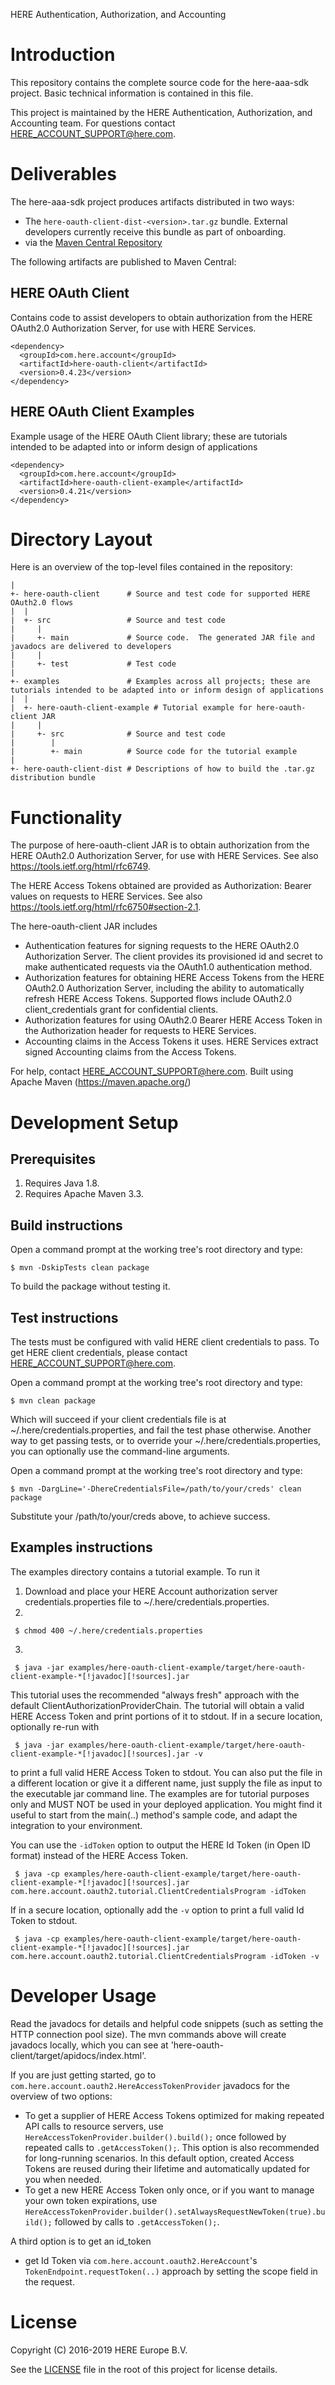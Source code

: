 HERE Authentication, Authorization, and Accounting

Introduction
============
This repository contains the complete source code for the here-aaa-sdk project.  Basic
technical information is contained in this file.

This project is maintained by the HERE Authentication, Authorization, and Accounting team.  For
questions contact HERE_ACCOUNT_SUPPORT@here.com.

Deliverables
============
The here-aaa-sdk project produces artifacts distributed in two ways:
* The `here-oauth-client-dist-<version>.tar.gz` bundle.  External developers currently
receive this bundle as part of onboarding.
* via the [Maven Central Repository](https://search.maven.org/)

The following artifacts are published to Maven Central:

HERE OAuth Client
------
Contains code to assist developers to obtain authorization from the HERE OAuth2.0 Authorization
Server, for use with HERE Services.
```
<dependency>
  <groupId>com.here.account</groupId>
  <artifactId>here-oauth-client</artifactId>
  <version>0.4.23</version>
</dependency>
```

HERE OAuth Client Examples
------
Example usage of the HERE OAuth Client library; these are tutorials intended to be adapted into or
inform design of applications
```
<dependency>
  <groupId>com.here.account</groupId>
  <artifactId>here-oauth-client-example</artifactId>
  <version>0.4.21</version>
</dependency>
```


Directory Layout
================
Here is an overview of the top-level files contained in the repository:

    |
    +- here-oauth-client      # Source and test code for supported HERE OAuth2.0 flows
    |  |
    |  +- src                 # Source and test code
    |     |
    |     +- main             # Source code.  The generated JAR file and javadocs are delivered to developers
    |     |
    |     +- test             # Test code
    |
    +- examples               # Examples across all projects; these are tutorials intended to be adapted into or inform design of applications
    |  |
    |  +- here-oauth-client-example # Tutorial example for here-oauth-client JAR
    |     |
    |     +- src              # Source and test code
    |        |
    |        +- main          # Source code for the tutorial example
    |
    +- here-oauth-client-dist # Descriptions of how to build the .tar.gz distribution bundle

Functionality
=============
The purpose of here-oauth-client JAR is to obtain authorization from the HERE OAuth2.0
Authorization Server, for use with HERE Services.  See also https://tools.ietf.org/html/rfc6749.

The HERE Access Tokens obtained are provided as Authorization: Bearer values on requests to
HERE Services.  See also https://tools.ietf.org/html/rfc6750#section-2.1.

The here-oauth-client JAR includes
- Authentication features for signing requests to the HERE OAuth2.0 Authorization Server.  The
  client provides its provisioned id and secret to make authenticated requests via the OAuth1.0
  authentication method.
- Authorization features for obtaining HERE Access Tokens from the HERE OAuth2.0 Authorization
  Server, including the ability to automatically refresh HERE Access Tokens.  Supported
  flows include OAuth2.0 client_credentials grant for confidential clients.
- Authorization features for using OAuth2.0 Bearer HERE Access Token in the Authorization header
  for requests to HERE Services.
- Accounting claims in the Access Tokens it uses.  HERE Services extract signed Accounting claims
  from the Access Tokens.

For help, contact HERE_ACCOUNT_SUPPORT@here.com.
Built using Apache Maven (https://maven.apache.org/)

Development Setup
=================

Prerequisites
-------------

1. Requires Java 1.8.
2. Requires Apache Maven 3.3.

Build instructions
------------------

Open a command prompt at the working tree's root directory and type:

    $ mvn -DskipTests clean package

To build the package without testing it.

Test instructions
-----------------

The tests must be configured with valid HERE client credentials to pass.  To get HERE client
credentials, please contact HERE_ACCOUNT_SUPPORT@here.com.

Open a command prompt at the working tree's root directory and type:

    $ mvn clean package

Which will succeed if your client credentials file is at ~/.here/credentials.properties, and
fail the test phase otherwise.  Another way to get passing tests, or to override your
~/.here/credentials.properties, you can optionally use the command-line arguments.

Open a command prompt at the working tree's root directory and type:

    $ mvn -DargLine='-DhereCredentialsFile=/path/to/your/creds' clean package

Substitute your /path/to/your/creds above, to achieve success.

Examples instructions
---------------------
The examples directory contains a tutorial example.  To run it

1. Download and place your HERE Account authorization server credentials.properties file to
   ~/.here/credentials.properties.
2.

     $ chmod 400 ~/.here/credentials.properties
3.

     $ java -jar examples/here-oauth-client-example/target/here-oauth-client-example-*[!javadoc][!sources].jar

This tutorial uses the recommended "always fresh" approach with the default ClientAuthorizationProviderChain.
The tutorial will obtain a valid HERE Access Token and print portions of it to stdout.
If in a secure location, optionally re-run with

     $ java -jar examples/here-oauth-client-example/target/here-oauth-client-example-*[!javadoc][!sources].jar -v

to print a full valid HERE Access Token to stdout. You can also put the file in a different
location or give it a different name, just supply the file as input to the executable jar command
line.  The examples are for tutorial purposes only and MUST NOT be used in your deployed
application.  You might find it useful to start from the main(..) method's sample code, and
adapt the integration to your environment.

You can use the `-idToken` option to output the HERE Id Token (in Open ID format) instead of the 
HERE Access Token.

     $ java -cp examples/here-oauth-client-example/target/here-oauth-client-example-*[!javadoc][!sources].jar com.here.account.oauth2.tutorial.ClientCredentialsProgram -idToken

If in a secure location, optionally add the `-v` option to print a full valid Id Token to stdout.

     $ java -cp examples/here-oauth-client-example/target/here-oauth-client-example-*[!javadoc][!sources].jar com.here.account.oauth2.tutorial.ClientCredentialsProgram -idToken -v

Developer Usage
===============

Read the javadocs for details and helpful code snippets (such as setting the HTTP connection pool size).  The mvn commands 
above will create javadocs locally, which you can see at 'here-oauth-client/target/apidocs/index.html'.

If you are just getting started, go to `com.here.account.oauth2.HereAccessTokenProvider` javadocs for 
the overview of two options:
- To get a supplier of HERE Access Tokens optimized for making repeated API calls to resource servers, use `HereAccessTokenProvider.builder().build();` once followed by repeated calls to `.getAccessToken();`. This option is also recommended for long-running scenarios. In this default option, created Access Tokens are reused during their lifetime and automatically updated for you when needed.
- To get a new HERE Access Token only once, or if you want to manage your own token expirations, use `HereAccessTokenProvider.builder().setAlwaysRequestNewToken(true).build();` followed by calls to `.getAccessToken();`.

A third option is to get an id_token
- get Id Token via `com.here.account.oauth2.HereAccount`'s `TokenEndpoint.requestToken(..)` approach by setting the
scope field in the request.

# License

Copyright (C) 2016-2019 HERE Europe B.V.

See the [LICENSE](./LICENSE) file in the root of this project for license details.
